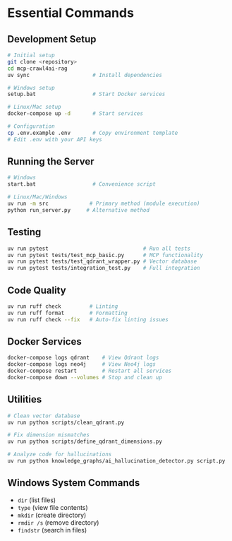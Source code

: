 # Essential Commands

## Development Setup
```bash
# Initial setup
git clone <repository>
cd mcp-crawl4ai-rag
uv sync                    # Install dependencies

# Windows setup
setup.bat                  # Start Docker services

# Linux/Mac setup  
docker-compose up -d       # Start services

# Configuration
cp .env.example .env       # Copy environment template
# Edit .env with your API keys
```

## Running the Server
```bash
# Windows
start.bat                  # Convenience script

# Linux/Mac/Windows
uv run -m src             # Primary method (module execution)
python run_server.py     # Alternative method
```

## Testing
```bash
uv run pytest                              # Run all tests
uv run pytest tests/test_mcp_basic.py      # MCP functionality
uv run pytest tests/test_qdrant_wrapper.py # Vector database  
uv run pytest tests/integration_test.py    # Full integration
```

## Code Quality
```bash
uv run ruff check         # Linting
uv run ruff format        # Formatting
uv run ruff check --fix   # Auto-fix linting issues
```

## Docker Services
```bash
docker-compose logs qdrant    # View Qdrant logs
docker-compose logs neo4j     # View Neo4j logs
docker-compose restart        # Restart all services
docker-compose down --volumes # Stop and clean up
```

## Utilities
```bash
# Clean vector database
uv run python scripts/clean_qdrant.py

# Fix dimension mismatches  
uv run python scripts/define_qdrant_dimensions.py

# Analyze code for hallucinations
uv run python knowledge_graphs/ai_hallucination_detector.py script.py
```

## Windows System Commands
- `dir` (list files)
- `type` (view file contents)
- `mkdir` (create directory)
- `rmdir /s` (remove directory)
- `findstr` (search in files)